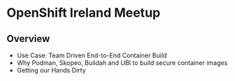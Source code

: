 OpenShift Ireland Meetup
========================

Overview
--------

- Use Case: Team Driven End-to-End Container Build
- Why Podman, Skopeo, Buildah and UBI to build secure container images
- Getting our Hands Dirty
